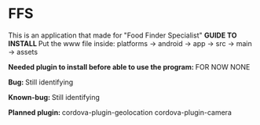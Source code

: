 # FFS
This is an application that made for "Food Finder Specialist"
<b> GUIDE TO INSTALL </b>
Put the www file inside:
platforms -> android -> app -> src -> main -> assets

<b> Needed plugin to install before able to use the program: </b>
FOR NOW NONE

<b> Bug: </b>
Still identifying

<b> Known-bug: </b>
Still identifying

<b> Planned plugin: </b>
cordova-plugin-geolocation
cordova-plugin-camera
